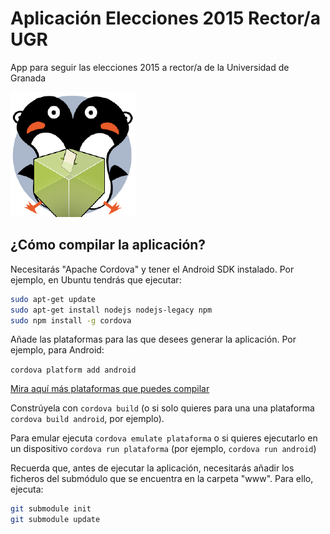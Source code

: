 # Aplicación Elecciones 2015 Rector/a UGR
App para seguir las elecciones 2015 a rector/a de la Universidad de Granada

![](icon.png)


## ¿Cómo compilar la aplicación?

Necesitarás "Apache Cordova" y tener el Android SDK instalado. Por ejemplo, en Ubuntu tendrás que ejecutar:

```bash
sudo apt-get update
sudo apt-get install nodejs nodejs-legacy npm
sudo npm install -g cordova
```

Añade las plataformas para las que desees generar la aplicación. Por ejemplo, para Android:

```cordova platform add android```

[Mira aquí más plataformas que puedes compilar](https://cordova.apache.org/docs/en/4.0.0/guide_cli_index.md.html)

Constrúyela con ``cordova build`` (o si solo quieres para una una plataforma ``cordova build android``, por ejemplo).

Para emular ejecuta ``cordova emulate plataforma`` o si quieres ejecutarlo en un dispositivo ``cordova run plataforma`` (por ejemplo, ``cordova run android``)


Recuerda que, antes de ejecutar la aplicación, necesitarás añadir los ficheros del submódulo que se encuentra en la carpeta "www". Para ello, ejecuta:

```bash
git submodule init
git submodule update
```

